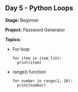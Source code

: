 ## Day 5 - Python Loops

**Stage:** Beginner

**Project:** Password Generator

**Topics:**
* For loop
  ```
  for item in item_list:
    print(item)
  ```
* range() function
  ```
  for number in range(1, 10):
    print(number)
  ```
